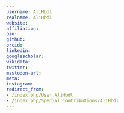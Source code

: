 ```yaml
---
username: AliHbdl
realname: AliHbdl
website: 
affiliation: 
bio: 
github: 
orcid: 
linkedin: 
googlescholar: 
wikidata: 
twitter: 
mastodon-url: 
meta:
instagram:
redirect_from:
- /index.php/User:AliHbdl
- /index.php/Special:Contributions/AliHbdl
---
```

